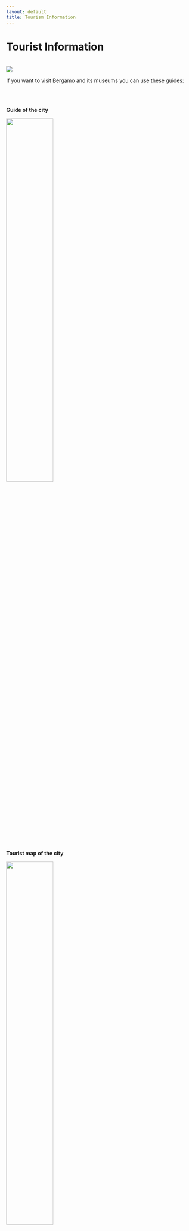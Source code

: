 ```yaml
---
layout: default
title: Tourism Information
---
```


# Tourist Information

<br/>

<div class="row">
    <div class="col-xs-8 col-xs-offset-2">
        <img class="img-responsive center-block" src="{{ "/assets/tourism/tourism.jpg" | relative_url }}">
        <br/>
        <p class="text-center">If you want to visit Bergamo and its museums you can use these guides:</p><br/><br/>
        <div class="row">
            <div class="col-xs-6">
                <p class="text-center"><b>Guide of the city</b></p>
                <a href="{{ "/assets/tourism/Bergamo_guide.pdf" | relative_url }}" target="_blank">
                    <img class="img-responsive center-block img-thumbnail" src="{{ "/assets/tourism/Bergamo_guide.png" | relative_url }}" style="width:50%; height:auto;"><br/>
                </a>
            </div>
            <div class="col-xs-6">
                <p class="text-center"><b>Tourist map of the city</b></p>
                <a href="{{ "/assets/tourism/Bergamo_map.pdf" | relative_url }}" target="_blank">
                    <img class="img-responsive center-block img-thumbnail" src="{{ "/assets/tourism/Bergamo_map.png" | relative_url }}" style="width:50%; height:auto;"><br/>
                </a>
            </div>
        </div>
    </div>
</div>

### AC Voltage and Plugs

AC power is 220 Volts, 50Hz. Plugs have three round pins in-line (the central is
ground and may be missing sometimes). Schuko (German-style) plugs are also used
but somewhat less popular. Most of the power sockets at the conference will be
able to accommodate Italian and Schuko plugs. Adapters for UK and US power plugs
are available in several electrical supply stores.

### Currency, Language

The local currency is the Euro (the symbol is € 1 Euro ~= 1.18 US Dollars.
It comes in coins (1-2-5-10-20-50
cents, 1-2 Euros) and notes (5-10-20-50 and, less common, 100-200-500). More
info on the notes at the European Central Bank. The local language is of course
Italian.

### Telephones

#### Number formats and prefixes

Italian phone numbers have variable length, both in the "prefisso" (prefix, used
to be the area code) and in the local part of the number. The prefix must always
be included, even for local calls.

A leading "0" denotes area codes for wired phones (e.g., 035 is Bergamo, 02 is
Milan). The leading "0" is an integral part of the area code and must be dialed
also when calling from abroad.

A leading "1" is normally used for toll services or emergency numbers.

A leading "3" indicates the prefix for cellular phones (e.g., 347, 340, 338...).
They are not related to a specific area, neither, to some degree, to a specific
provider.

Toll free numbers have the "800" prefix (but they are normally free only from
landlines), whereas other prefixes starting with "8" are toll services and may
be expensive.

Finally, international calls must be prefixed by "00" and the international
prefix for the country you are calling (e.g., 001 for the US, 0044 for the UK).
The international phone prefix for Italy is 0039.

#### Emergency numbers

**112**: general emergency number

**113**: Polizia (police, general emergency)

**118**: Pronto soccorso (Emergency medical service)

**115**: Vigili del fuoco (fire brigade)

#### Calling from cell phones

Definitely the most convenient and economic way of calling abroad in most cases.
Cellular phone coverage (GSM) uses 900 and 1800 MHz frequencies, so if you have
a suitable phone you can use your regular subscription to make and receive
calls. Roaming charges are free for coutries in European Union, but very high
for other coutries (1-2 EUR per minute are not uncommon).

You can buy prepaid SIM cards (no subscription necessary) for use in your phones
in most telephony stores by just showing a picture ID (which will be photocopied
as a law requirement to identify users of SIM cards). Apart from special offers,
typical entry fees are around 10 EUR and include 5 EUR of traffic. Tariffs vary
depending on the plan you choose, most of which include a given number of SMS,
minutes of phone calls, and GB of Internet traffic. The most common cell phone
operators are Vodafone, TIM, and Wind.

#### Calling from hotels

Same as everywhere, charges for phone calls from hotels vary. Some hotels will
just apply the tariffs of the telecom operator (normally up to 10-40c connection
fee, 10 to 40c per minute for local/western Europe/US calls), other might apply
a surcharge. We suggest you to check with your hotel.

#### Calling from public phones

Public phones are rapidly vanishing these days, except in airports and train
stations. They might be coin-operated but more often will take a calling card
(on sale in some bars and tobacco shops) or sometimes a credit card (squeezing
out a fair bit of money from it, as in most places in the world).

### Banks, Credit Cards and ATM

Banks are typically open 8.30-13.00 and 15-16.30. Most of them also have ATM
machines ("bancomat"), which are open 24/7 and take most credit cards.

### Tipping and Receipts

Being a major deviation from the custom in the US, we would like to point out
that tipping is not required nor expected in Italy: the bill ("conto") always
includes service. So, in particular in bars, restaurants, taxis, etc., it is
perfectly fine to pay exactly the amount on the bill, or possibly round it up by
say 2-5% depending on the amount to make the numbers round. Italian law requires
businesses to release, spontaneously or at least on demand, a receipt with date,
sequence numbers, and identification of the business.

### Shopping

Shops are generally open Monday to Saturday, 8.00-13.00 and 15.00-20.00. Some
stores are closed on Monday morning. Others (usually electricity, hardware etc.)
are closed on Saturday afternoon. Supermarkers and department stores usually are
open 8.00-20.00 (excluding Sunday).

### Useful links about Bergamo

- [Bergamo official turism website](http://www.visitbergamo.net/en/)
- [Bergamo guides](http://www.bergamoguide.it/)
- [Lonely planet](https://www.lonelyplanet.com/italy/lombardy-and-the-lakes/bergamo)
- [Bergamo airport](http://www.milanbergamoairport.it/en/)
- [ATB Bergamo buses](https://www.atb.bergamo.it/it)

